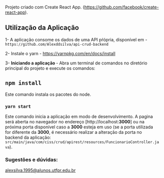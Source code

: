 Projeto criado com Create React App. (https://github.com/facebook/create-react-app).


## Utilização da Aplicação

1- A aplicação consome os dados de uma API pŕópria, disponível em - `https://github.com/Alexddsilva/api-crud-backend`

2- Instale o yarn - https://yarnpkg.com/en/docs/install

3- <strong> Iniciando a aplicação </strong> - Abra um terminal de comandos no diretório principal do projeto e execute os comandos:
## `npm install`

Este comando instala os pacotes do node.

###  `yarn start`

Este comando inicia a aplicação em modo de desenvolvimento.
A pagina será aberta no navegador no endereço [http://localhost:<strong>3000</strong>] ou na próxima porta disponível caso a <strong>3000</strong> esteja em uso (se a porta utilizada for diferente da <strong>3000</strong>, é necessário realizar a alteração da porta no backend da aplicação: `src/main/java/com/ciss/crud/apirest/resources/FuncionarioController.java`).

### Sugestões e dúvidas:

alexsilva.1995@alunos.utfpr.edu.br

